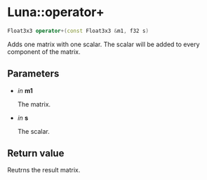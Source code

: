 # Luna::operator+

```c++
Float3x3 operator+(const Float3x3 &m1, f32 s)
```

Adds one matrix with one scalar. The scalar will be added to every component of the matrix. 



## Parameters
* *in* **m1**

    The matrix. 

* *in* **s**

    The scalar. 

## Return value
Reutrns the result matrix. 

